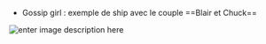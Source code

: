 * Gossip girl : exemple de ship avec le couple ==Blair et Chuck==

![enter image description here](https://www.serieously.com/app/uploads/2019/11/Blair-Chuck-Gossip-Girl.jpg)
